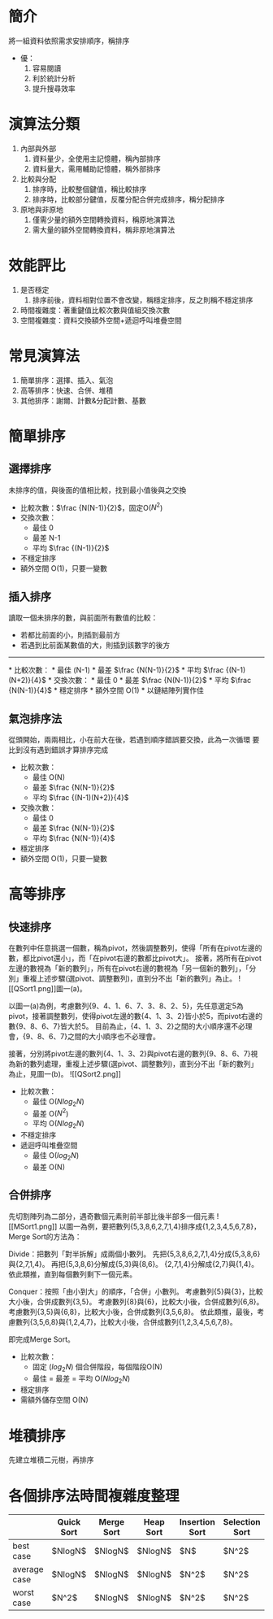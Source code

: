 # 簡介
將一組資料依照需求安排順序，稱排序
* 優：
	1. 容易閱讀
	2. 利於統計分析
	3. 提升搜尋效率

# 演算法分類
1. 內部與外部
	1. 資料量少，全使用主記憶體，稱內部排序
	2. 資料量大，需用輔助記憶體，稱外部排序
2. 比較與分配
	1. 排序時，比較整個鍵值，稱比較排序
	2. 排序時，比較部分鍵值，反覆分配合併完成排序，稱分配排序
3. 原地與非原地
	1. 僅需少量的額外空間轉換資料，稱原地演算法
	2. 需大量的額外空間轉換資料，稱非原地演算法

# 效能評比
1. 是否穩定
	1. 排序前後，資料相對位置不會改變，稱穩定排序，反之則稱不穩定排序
2. 時間複雜度：著重鍵值比較次數與值組交換次數
3. 空間複雜度：資料交換額外空間+遞迴呼叫堆疊空間

# 常見演算法
1. 簡單排序：選擇、插入、氣泡
2. 高等排序：快速、合併、堆積
3. 其他排序：謝爾、計數&分配計數、基數

# 簡單排序
## 選擇排序
未排序的值，與後面的值相比較，找到最小值後與之交換
* 比較次數：$\frac {N(N-1)}{2}$，固定O($N^2$)
* 交換次數：
	* 最佳 0
	* 最差 N-1
	* 平均 $\frac {(N-1)}{2}$
* 不穩定排序
* 額外空間 O(1)，只要一變數

## 插入排序
讀取一個未排序的數，與前面所有數值的比較：
* 若都比前面的小，則插到最前方
* 若遇到比前面某數值的大，則插到該數字的後方
<hr>
* 比較次數：
	* 最佳 (N-1)
	* 最差 $\frac {N(N-1)}{2}$
	* 平均 $\frac {(N-1)(N+2)}{4}$
* 交換次數：
	* 最佳 0
	* 最差 $\frac {N(N-1)}{2}$
	* 平均 $\frac {N(N-1)}{4}$
* 穩定排序
* 額外空間 O(1)
* 以鏈結陣列實作佳

## 氣泡排序法
從頭開始，兩兩相比，小在前大在後，若遇到順序錯誤要交換，此為一次循環
要比到沒有遇到錯誤才算排序完成
* 比較次數：
	* 最佳 O(N)
	* 最差 $\frac {N(N-1)}{2}$
	* 平均 $\frac {(N-1)(N+2)}{4}$
* 交換次數：
	* 最佳 0
	* 最差 $\frac {N(N-1)}{2}$
	* 平均 $\frac {N(N-1)}{4}$
* 穩定排序
* 額外空間 O(1)，只要一變數

# 高等排序
## 快速排序

在數列中任意挑選一個數，稱為pivot，然後調整數列，使得「所有在pivot左邊的數，都比pivot還小」，而「在pivot右邊的數都比pivot大」。
接著，將所有在pivot左邊的數視為「新的數列」，所有在pivot右邊的數視為「另一個新的數列」，「分別」重複上述步驟(選pivot、調整數列)，直到分不出「新的數列」為止。
![[QSort1.png]]圖一(a)。

以圖一(a)為例，考慮數列{9、4、1、6、7、3、8、2、5}，先任意選定5為pivot，接著調整數列，使得pivot左邊的數{4、1、3、2}皆小於5，而pivot右邊的數{9、8、6、7}皆大於5。
目前為止，{4、1、3、2}之間的大小順序還不必理會，{9、8、6、7}之間的大小順序也不必理會。

接著，分別將pivot左邊的數列{4、1、3、2}與pivot右邊的數列{9、8、6、7}視為新的數列處理，重複上述步驟(選pivot、調整數列)，直到分不出「新的數列」為止，見圖一(b)。
![[QSort2.png]]

* 比較次數：
	* 最佳 O($Nlog_2N$)
	* 最差 O($N^2$)
	* 平均 O($Nlog_2N$)
* 不穩定排序
* 遞迴呼叫堆疊空間
	* 最佳 O($log_2N$)
	* 最差 O(N)

## 合併排序
先切割陣列為二部分，遇奇數個元素則前半部比後半部多一個元素
![[MSort1.png]]
以圖一為例，要把數列{5,3,8,6,2,7,1,4}排序成{1,2,3,4,5,6,7,8}，Merge Sort的方法為：

Divide：把數列「對半拆解」成兩個小數列。
先把{5,3,8,6,2,7,1,4}分成{5,3,8,6}與{2,7,1,4}。
再把{5,3,8,6}分解成{5,3}與{8,6}。
{2,7,1,4}分解成{2,7}與{1,4}。
依此類推，直到每個數列剩下一個元素。

Conquer：按照「由小到大」的順序，「合併」小數列。
考慮數列{5}與{3}，比較大小後，合併成數列{3,5}。
考慮數列{8}與{6}，比較大小後，合併成數列{6,8}。
考慮數列{3,5}與{6,8}，比較大小後，合併成數列{3,5,6,8}。
依此類推，最後，考慮數列{3,5,6,8}與{1,2,4,7}，比較大小後，合併成數列{1,2,3,4,5,6,7,8}。

即完成Merge Sort。

* 比較次數：
	* 固定 ($log_2N$) 個合併階段，每個階段O(N)
	* 最佳 = 最差 = 平均 O($Nlog_2N$)
* 穩定排序
* 需額外儲存空間 O(N)

# 堆積排序
先建立堆積二元樹，再排序

# 各個排序法時間複雜度整理
<table>
    <thead>
        <th></th>
        <th>Quick Sort</th>
        <th>Merge Sort</th>
        <th>Heap Sort</th>
        <th>Insertion Sort</th>
        <th>Selection Sort</th>
    </thead>
    <tbody>
        <tr>
            <td>best case</td>
            <td>$NlogN$</td>
            <td>$NlogN$</td>
            <td>$NlogN$</td>
            <td>$N$</td>
            <td>$N^2$</td>
        </tr>
        <tr>
            <td>average case</td>
            <td>$NlogN$</td>
            <td>$NlogN$</td>
            <td>$NlogN$</td>
            <td>$N^2$</td>
            <td>$N^2$</td>
        </tr>
        <tr>
            <td>worst case</td>
            <td>$N^2$</td>
            <td>$NlogN$</td>
            <td>$NlogN$</td>
            <td>$N^2$</td>
            <td>$N^2$</td>
        </tr>
    </tbody>
</table>